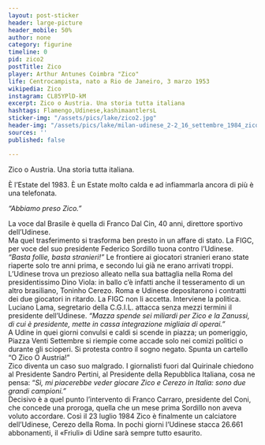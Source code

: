 ```yaml
---
layout: post-sticker
header: large-picture
header_mobile: 50%
author: none
category: figurine
timeline: 0
pid: zico2
postTitle: Zico
player: Arthur Antunes Coimbra "Zico"
life: Centrocampista, nato a Rio de Janeiro, 3 marzo 1953
wikipedia: Zico
instagram: CL85YPlD-kM
excerpt: Zico o Austria. Una storia tutta italiana
hashtags: Flamengo,Udinese,kashimaantlersL
sticker-img: "/assets/pics/lake/zico2.jpg"
header-img: "/assets/pics/lake/milan-udinese_2-2_16_settembre_1984_zico.jpg"
sources: ''
published: false

---
```

Zico o Austria. Una storia tutta italiana.  
  
È l’Estate del 1983. È un Estate molto calda e ad infiammarla ancora di più è una telefonata. 

_“Abbiamo preso Zico.”_ 

La voce dal Brasile è quella di Franco Dal Cin, 40 anni, direttore sportivo dell’Udinese.  
Ma quel trasferimento si trasforma ben presto in un affare di stato. La FIGC, per voce del suo presidente Federico Sordillo tuona contro l’Udinese. _“Basta follie, basta stranieri!”_ Le frontiere ai giocatori stranieri erano state riaperte solo tre anni prima, e secondo lui già ne erano arrivati troppi. L’Udinese trova un prezioso alleato nella sua battaglia nella Roma del presidentissimo Dino Viola: in ballo c’è infatti anche il tesseramento di un altro brasiliano, Toninho Cerezo. Roma e Udinese depositarono i contratti dei due giocatori in ritardo. La FIGC non li accetta. Interviene la politica. Luciano Lama, segretario della C.G.I.L. attacca senza mezzi termini il presidente dell’Udinese. _“Mazza spende sei miliardi per Zico e la Zanussi, di cui è presidente, mette in cassa integrazione migliaia di operai.”_  
A Udine in quei giorni convulsi e caldi si scende in piazza; un pomeriggio, Piazza Venti Settembre si riempie come accade solo nei comizi politici o durante gli scioperi. Si protesta contro il sogno negato. Spunta un cartello “O Zico O Austria!”  
Zico diventa un caso suo malgrado. I giornalisti fuori dal Quirinale chiedono al Presidente Sandro Pertini, al Presidente della Repubblica Italiana, cosa ne pensa: “_Sì, mi piacerebbe veder giocare Zico e Cerezo in Italia: sono due grandi campioni.”_  
Decisivo è a quel punto l’intervento di Franco Carraro, presidente del Coni, che concede una proroga, quella che un mese prima Sordillo non aveva voluto accordare. Così il 23 luglio 1984 Zico è finalmente un calciatore dell’Udinese, Cerezo della Roma. In pochi giorni l’Udinese stacca 26.661 abbonamenti, il «Friuli» di Udine sarà sempre tutto esaurito.